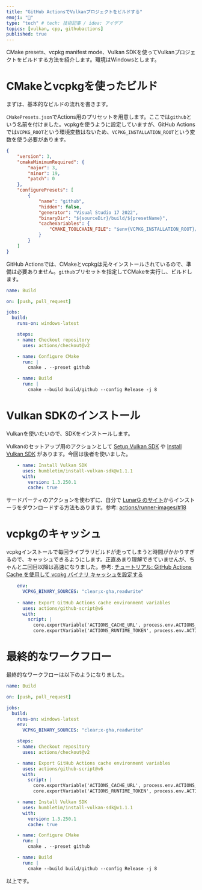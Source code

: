 ```yaml
---
title: "GitHub ActionsでVulkanプロジェクトをビルドする"
emoji: "🌋"
type: "tech" # tech: 技術記事 / idea: アイデア
topics: [vulkan, cpp, githubactions]
published: true
---
```


CMake presets、vcpkg manifest mode、Vulkan SDKを使ってVulkanプロジェクトをビルドする方法を紹介します。環境はWindowsとします。

# CMakeとvcpkgを使ったビルド

まずは、基本的なビルドの流れを書きます。

`CMakePresets.json`でActions用のプリセットを用意します。ここでは`github`という名前を付けました。vcpkgを使うように設定していますが、GitHub Actionsでは`VCPKG_ROOT`という環境変数はないため、`VCPKG_INSTALLATION_ROOT`という変数を使う必要があります。

```json:CMakePresets.json
{
    "version": 3,
    "cmakeMinimumRequired": {
        "major": 3,
        "minor": 19,
        "patch": 0
    },
    "configurePresets": [
        {
            "name": "github",
            "hidden": false,
            "generator": "Visual Studio 17 2022",
            "binaryDir": "${sourceDir}/build/${presetName}",
            "cacheVariables": {
                "CMAKE_TOOLCHAIN_FILE": "$env{VCPKG_INSTALLATION_ROOT}/scripts/buildsystems/vcpkg.cmake",
            }
        }
    ]
}
```

GitHub Actionsでは、CMakeとvcpkgは元々インストールされているので、準備は必要ありません。`github`プリセットを指定してCMakeを実行し、ビルドします。

```yaml:.github/workflows/build.yml
name: Build

on: [push, pull_request]

jobs:
  build:
    runs-on: windows-latest

    steps:
    - name: Checkout repository
      uses: actions/checkout@v2

    - name: Configure CMake
      run: |
        cmake . --preset github

    - name: Build
      run: |
        cmake --build build/github --config Release -j 8
```

# Vulkan SDKのインストール

Vulkanを使いたいので、SDKをインストールします。

Vulkanのセットアップ用のアクションとして [Setup Vulkan SDK](https://github.com/marketplace/actions/setup-vulkan-sdk) や [Install Vulkan SDK](https://github.com/marketplace/actions/install-vulkan-sdk) があります。今回は後者を使いました。

```yaml:.github/workflows/build.yml
    - name: Install Vulkan SDK
      uses: humbletim/install-vulkan-sdk@v1.1.1
      with:
        version: 1.3.250.1
        cache: true
```

サードパーティのアクションを使わずに、自分で [LunarG のサイト](https://vulkan.lunarg.com/sdk/home)からインストーラをダウンロードする方法もあります。参考: [actions/runner-images/#18](https://github.com/actions/runner-images/issues/18)

# vcpkgのキャッシュ

vcpkgインストールで毎回ライブラリビルドが走ってしまうと時間がかかりすぎるので、キャッシュできるようにします。正直あまり理解できていませんが、ちゃんと二回目以降は高速になりました。参考: [チュートリアル: GitHub Actions Cache を使用して vcpkg バイナリ キャッシュを設定する](https://learn.microsoft.com/ja-jp/vcpkg/consume/binary-caching-github-actions-cache)


```yaml:.github/workflows/build.yml
    env: 
      VCPKG_BINARY_SOURCES: "clear;x-gha,readwrite"
    
    - name: Export GitHub Actions cache environment variables
      uses: actions/github-script@v6
      with:
        script: |
          core.exportVariable('ACTIONS_CACHE_URL', process.env.ACTIONS_CACHE_URL || '');
          core.exportVariable('ACTIONS_RUNTIME_TOKEN', process.env.ACTIONS_RUNTIME_TOKEN || '');
```

# 最終的なワークフロー

最終的なワークフローは以下のようになりました。

```yaml:.github/workflows/build.yml
name: Build

on: [push, pull_request]

jobs:
  build:
    runs-on: windows-latest
    env: 
      VCPKG_BINARY_SOURCES: "clear;x-gha,readwrite"

    steps:
    - name: Checkout repository
      uses: actions/checkout@v2

    - name: Export GitHub Actions cache environment variables
      uses: actions/github-script@v6
      with:
        script: |
          core.exportVariable('ACTIONS_CACHE_URL', process.env.ACTIONS_CACHE_URL || '');
          core.exportVariable('ACTIONS_RUNTIME_TOKEN', process.env.ACTIONS_RUNTIME_TOKEN || '');

    - name: Install Vulkan SDK
      uses: humbletim/install-vulkan-sdk@v1.1.1
      with:
        version: 1.3.250.1
        cache: true

    - name: Configure CMake
      run: |
        cmake . --preset github

    - name: Build
      run: |
        cmake --build build/github --config Release -j 8
```

以上です。
